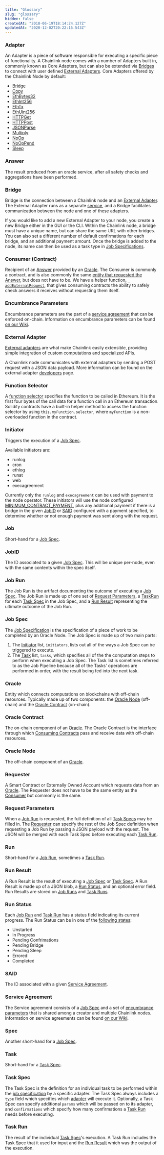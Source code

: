 ```yaml
---
title: "Glossary"
slug: "glossary"
hidden: false
createdAt: "2018-06-19T18:14:24.127Z"
updatedAt: "2020-12-02T20:22:15.543Z"
---
```

### Adapter

An Adapter is a piece of software responsible for executing a specific piece of functionality. A Chainlink node comes with a number of Adapters built in, commonly known as Core Adapters, but can also be extended via [Bridges](#section-bridge) to connect with user defined [External Adapters](#section-external-adapter). Core Adapters offered by the Chainlink Node by default:

- [Bridge](https://docs.chain.link/docs/adapters#section-bridge)
- [Copy](https://docs.chain.link/docs/adapters#section-copy)
- [EthBytes32](https://docs.chain.link/docs/adapters#section-ethbytes32)
- [EthInt256](https://docs.chain.link/docs/adapters#section-ethint256)
- [EthTx](https://docs.chain.link/docs/adapters#section-ethtx)
- [EthUint256](https://docs.chain.link/docs/adapters#section-ethuint256)
- [HTTPGet](https://docs.chain.link/docs/adapters#section-httpget)
- [HTTPPost](https://docs.chain.link/docs/adapters#section-httppost)
- [JSONParse](https://docs.chain.link/docs/adapters#section-jsonparse)
- [Multiply](https://docs.chain.link/docs/adapters#section-multiply)
- [NoOp](https://docs.chain.link/docs/adapters#section-noop)
- [NoOpPend](https://docs.chain.link/docs/adapters#section-nooppend)
- [Sleep](https://docs.chain.link/docs/adapters#section-sleep)

### Answer

The result produced from an oracle service, after all safety checks and aggregations have been performed. 

### Bridge

Bridge is the connection between a Chainlink node and an [External Adapter](#section-external-adapter). The External Adapter runs as a separate [service](https://en.wikipedia.org/wiki/Service-oriented_architecture), and a Bridge facilitates communication between the node and one of these adapters. 

If you would like to add a new External Adapter to your node, you create a new Bridge either in the GUI or the CLI. Within the Chainlink node, a bridge must have a unique name, but can share the same URL with other bridges. You can also set a different number of default confirmations for each bridge, and an additional payment amount. Once the bridge is added to the node, its name can then be used as a task type in [Job Specifications](doc:job-specifications).

### Consumer (Contract)

Recipient of an [Answer](#section-answer) provided by an [Oracle](#section-oracle). The Consumer is commonly a contract, and is also commonly the same [entity that requested the Answer](#section-requester), but does not have to be. We have a helper function, [`
addExternalRequest`](doc:chainlinked-helpers-and-functions#section-addexternalrequest), that gives consuming contracts the ability to safely check answers it receives without requesting them itself.

### Encumbrance Parameters

Encumbrance parameters are the part of a [service agreement](#section-service-agreement) that can be enforced on-chain. Information on encumbrance parameters can be found <a href="https://github.com/smartcontractkit/chainlink/wiki/Protocol-Information#encumbrance" target="_blank">on our Wiki</a>.

### External Adapter

[External adapters](https://github.com/smartcontractkit/chainlink/wiki/External-Adapters) are what make Chainlink easily extensible, providing simple integration of custom computations and specialized APIs.

A Chainlink node communicates with external adapters by sending a POST request with a JSON data payload. More information can be found on the external adapter [developers](doc:developers) page.

### Function Selector

A [function selector](https://solidity.readthedocs.io/en/develop/abi-spec.html#function-selector) specifies the function to be called in Ethereum. It is the first four bytes of the call data for a function call in an Ethereum transaction. Solidity contracts have a built-in helper method to access the function selector by using `this.myFunction.selector`, where `myFunction` is a non-overloaded function in the contract.

### Initiator

Triggers the execution of a [Job Spec](#section-job-spec). 

Available initiators are:

- runlog
- cron
- ethlog
- runat
- web
- execagreement

Currently only the `runlog` and `execagreement` can be used with payment to the node operator. These initiators will use the node configured [MINIMUM_CONTRACT_PAYMENT](doc:configuration-variables#section-minimum_contract_payment), plus any additional payment if there is a bridge in the given [JobID](#section-jobid) or [SAID](#section-said) configured with a payment specified, to determine whether or not enough payment was sent along with the request.

### Job

Short-hand for a [Job Spec](#section-job-spec).

### JobID

The ID associated to a given [Job Spec](#section-job-spec). This will be unique per-node, even with the same contents within the spec itself.

### Job Run

The Job Run is the artifact documenting the outcome of executing a [Job Spec](#section-job-spec). The Job Run is made up of one set of [Request Parameters](#section-request-parameters), a [TaskRun](#section-task-run) for each [Task Spec](#section-task-spec) in the Job Spec, and a [Run Result](#section-run-result) representing the ultimate outcome of the Job Run.

### Job Spec

The [Job Specification](doc:job-specifications) is the specification of a piece of work to be completed by an Oracle Node. The Job Spec is made up of two main parts:

1. The [Initiator](#section-initiator) list, `initiators`, lists out all of the ways a Job Spec can be triggered to execute.
2. The [Task](#section-task-spec) list, `tasks`, which specifies all of the  the computation steps to perform when executing a Job Spec. The Task list is sometimes referred to as the Job Pipeline because all of the Tasks' operations are performed in order, with the result being fed into the next task. 

### Oracle 

Entity which connects computations on blockchains with off-chain resources. Typically made up of two components: the [Oracle Node](#section-oracle-node) (off-chain) and the [Oracle Contract](#section-oracle-contract) (on-chain).

### Oracle Contract

The on-chain component of an [Oracle](#section-oracle). The Oracle Contract is the interface through which [Consuming Contracts](#section-consumer-contract-) pass and receive data with off-chain resources.

### Oracle Node

The off-chain component of an [Oracle](#section-oracle).

### Requester

A Smart Contract or Externally Owned Account which requests data from an [Oracle](#section-oracle). The Requester does not have to be the same entity as the [Consumer](#section-consumer-contract-) but commonly is the same.

### Request Parameters

When a [Job Run](#section-job-run) is requested, the full definition of all [Task Specs](#section-task-spec) may be filled in. The [Requester](#section-requester) can specify the rest of the Job Spec definition when requesting a Job Run by passing a JSON payload with the request. The JSON will be merged with each Task Spec before executing each [Task Run](#section-task-run).

### Run

Short-hand for a [Job Run](#section-job-run), sometimes a [Task Run](#section-task-run).

### Run Result

A Run Result is the result of executing a [Job Spec](#section-job-spec) or [Task Spec](#section-task-spec). A Run Result is made up of a JSON blob, a [Run Status](#section-run-status), and an optional error field. Run Results are stored on [Job Runs](#section-job-run) and [Task Runs](#section-task-runs).

### Run Status

Each [Job Run](#section-job-run) and [Task Run](#section-task-run) has a status field indicating its current progress. The Run Status can be in one of the [following states](https://godoc.org/github.com/smartcontractkit/chainlink/core/store/models#pkg-constants):

- Unstarted
- In Progress
- Pending Confrimations
- Pending Bridge
- Pending Sleep
- Errored
- Completed

### SAID

The ID associated with a given [Service Agreement](#section-service-agreement).

### Service Agreement

The Service agreement consists of a [Job Spec](#section-job-spec) and a set of [encumbrance parameters](#section-encumbrance-parameters) that is shared among a creator and multiple Chainlink nodes. Information on service agreements can be found <a href="https://github.com/smartcontractkit/chainlink/wiki/Protocol-Information#service-agreements" target="_blank">on our Wiki</a>.

### Spec

Another short-hand for a [Job Spec](#section-job-spec).

### Task

Short-hand for a [Task Spec](#section-task-spec).

### Task Spec

The Task Spec is the definition for an individual task to be performed within the [job specification](doc:job-specifications) by a specific adapter. The Task Spec always includes a `type` field which specifies which [adapter](#section-adapter) will execute it. Optionally, a Task Spec can specify additional `params` which will be passed on to its adapter, and `confirmations` which specify how many confirmations a [Task Run](#section-task-run) needs before executing.

### Task Run

The result of the individual [Task Spec](#section-task-spec)'s execution. A Task Run includes the Task Spec that it used for input and the [Run Result](#section-run-result) which was the output of the execution.